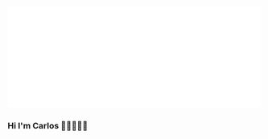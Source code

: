 <img src="https://github.com/CarZamKiri/CarZamKiri/blob/main/svg.svg"/>

### Hi I'm Carlos 🐱‍👤🐱‍🏍🚀

<!--
**CarZamKiri/CarZamKiri** is a ✨ _special_ ✨ repository because its `README.md` (this file) appears on your GitHub profile.

Here are some ideas to get you started:

- 🔭 I’m currently working on ...
- 🌱 I’m currently learning ...
- 👯 I’m looking to collaborate on ...
- 🤔 I’m looking for help with ...
- 💬 Ask me about ...
- 📫 How to reach me: ...
- 😄 Pronouns: ...
- ⚡ Fun fact: ...
-->
